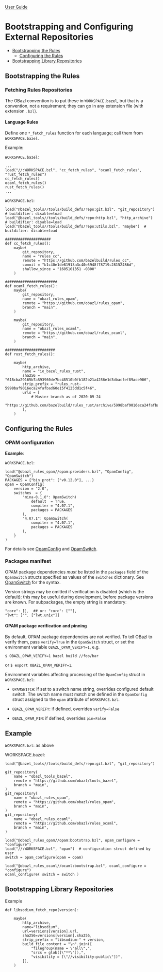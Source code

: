 [User Guide](index.md)

Bootstrapping and Configuring External Repositories
===================================================

-   [Bootstrapping the Rules](#rules)
    -   [Configuring the Rules](#configuration)
-   [Bootstrapping Library Repositories](#libraries)

<a name="rules">Bootstrapping the Rules</a>
-------------------------------------------

### Fetching Rules Repositories

The OBazl convention is to put these in `WORKSPACE.bazel`, but that is a
convention, not a requirement; they can go in any extension file (with
extension `.bzl`).

#### Language Rules

Define one `*_fetch_rules` function for each language; call them from
`WORKSPACE.bazel`.

Example:

`WORKSPACE.bazel`:

    ...
    load("//:WORKSPACE.bzl", "cc_fetch_rules", "ocaml_fetch_rules", "rust_fetch_rules")
    cc_fetch_rules()
    ocaml_fetch_rules()
    rust_fetch_rules()
    ...

`WORKSPACE.bzl`:

    load("@bazel_tools//tools/build_defs/repo:git.bzl", "git_repository") # buildifier: disable=load
    load("@bazel_tools//tools/build_defs/repo:http.bzl", "http_archive")  # buildifier: disable=load
    load("@bazel_tools//tools/build_defs/repo:utils.bzl", "maybe")  # buildifier: disable=load

    #####################
    def cc_fetch_rules():
        maybe(
            git_repository,
            name = "rules_cc",
            remote = "https://github.com/bazelbuild/rules_cc",
            commit = "b1c40e1de81913a3c40e5948f78719c28152486d",
            shallow_since = "1605101351 -0800"
        )

    ########################
    def ocaml_fetch_rules():
        maybe(
            git_repository,
            name = "obazl_rules_opam",
            remote = "https://github.com/obazl/rules_opam",
            branch = "main",
        )

        maybe(
            git_repository,
            name = "obazl_rules_ocaml",
            remote = "https://github.com/obazl/rules_ocaml",
            branch = "main",
        )

    #######################
    def rust_fetch_rules():

        maybe(
            http_archive,
            name = "io_bazel_rules_rust",
            sha256 = "618cba29165b7a893960de7bc48510b0fb182b21a4286e1d3dbacfef89ace906",
            strip_prefix = "rules_rust-5998baf9016eca24fafbad60e15f4125dd1c5f46",
            urls = [
                # Master branch as of 2020-09-24
                "https://github.com/bazelbuild/rules_rust/archive/5998baf9016eca24fafbad60e15f4125dd1c5f46.tar.gz",
            ],
        )

<a name="configuration">Configuring the Rules</a>
-------------------------------------------------

### OPAM configuration

**Example**:

`WORKSPACE.bzl`:

    load("@obazl_rules_opam//opam:providers.bzl", "OpamConfig", "OpamSwitch")
    PACKAGES = {"bin_prot": ["v0.12.0"], ...}
    opam = OpamConfig(
        version = "2.0",
        switches  = {
            "mina-0.1.0": OpamSwitch(
                default  = True,
                compiler = "4.07.1",
                packages = PACKAGES
            ),
            "4.07.1": OpamSwitch(
                compiler = "4.07.1",
                packages = PACKAGES
            ),
        }
    )

For details see
[OpamConfig](../refman/config_opam.md#provider-opamconfig) and
[OpamSwitch](../refman/config_opam.md#provider-opamswitch).

### Packages manifest

OPAM package dependencies *must* be listed in the `packages` field of
the `OpamSwitch` structs specified as values of the `switches`
dictionary. See
[OpamSwitch](../refman/config_opam.md#provider-opamswitch) for the
syntax.

Version strings may be omitted if verification is disabled (which is the
default); this may be useful during development, before package versions
are known. For subpackages, the empty string is mandatory:

    "core": [],  ## or: "core": [""],
    "lwt": ["", ["lwt.unix"]]

#### OPAM package verification and pinning

By default, OPAM package dependencies are not verified. To tell OBazl to
verify them, pass `verify=True` in the `OpamSwitch` struct, or set the
environment variable `OBAZL_OPAM_VERIFY=1`, e.g.

    $ OBAZL_OPAM_VERIFY=1 bazel build //foo/bar

or `$ export OBAZL_OPAM_VERIFY=1`.

Environment variables affecting processing of the `OpamConfig` struct in
`WORKSPACE.bzl`:

-   `OPAMSWITCH`: if set to a switch name string, overrides configured
    default switch. The switch name must match one defined in the
    `OpamConfig` struct assigned to the `opam` attribute of
    `WORKSPACE.bzl`.

-   `OBAZL_OPAM_VERIFY`: if defined, overrides `verify=False`

-   `OBAZL_OPAM_PIN`: if defined, overrides `pin=False`

Example
-------

`WORKSPACE.bzl`: as above

WORKSPACE.bazel:

    load("@bazel_tools//tools/build_defs/repo:git.bzl", "git_repository")

    git_repository(
        name = "obazl_tools_bazel",
        remote = "https://github.com/obazl/tools_bazel",
        branch = "main",
    )
    git_repository(
        name = "obazl_rules_opam",
        remote = "https://github.com/obazl/rules_opam",
        branch = "main",
    )
    git_repository(
        name = "obazl_rules_ocaml",
        remote = "https://github.com/obazl/rules_ocaml",
        branch = "main",
    )

    load("@obazl_rules_opam//opam:bootstrap.bzl", opam_configure = "configure")
    load("//:WORKSPACE.bzl", "opam")  # configuration struct defined by user
    switch = opam_configure(opam = opam)

    load("@obazl_rules_ocaml//ocaml:bootstrap.bzl", ocaml_configure = "configure")
    ocaml_configure( switch = switch )

<a name="libraries">Bootstrapping Library Repositories</a>
----------------------------------------------------------

Example

    def libsodium_fetch_repo(version):

        maybe(
            http_archive,
            name="libsodium",
            url=versions[version].url,
            sha256=versions[version].sha256,
            strip_prefix = "libsodium-" + version,
            build_file_content = "\n".join([
                "filegroup(name = \"all\",",
                "srcs = glob([\"**\"]),",
                "visibility = [\"//visibility:public\"])",
            ]),
        )
